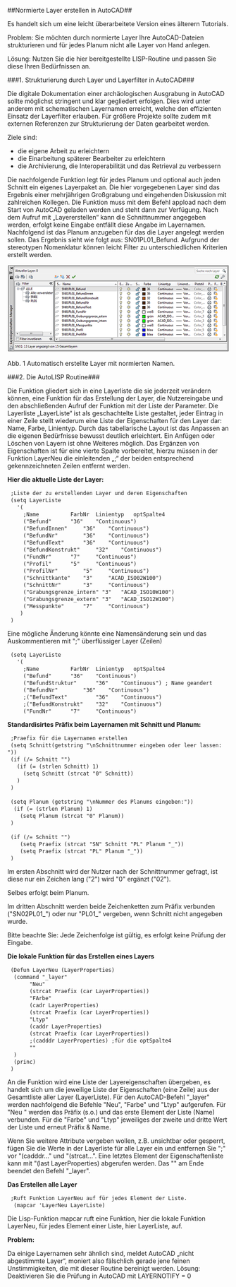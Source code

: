 ##Normierte Layer erstellen in AutoCAD##

Es handelt sich um eine leicht überarbeitete Version eines älterern Tutorials.

Problem: Sie möchten durch normierte Layer Ihre AutoCAD-Dateien strukturieren und für jedes Planum nicht alle Layer von Hand anlegen.

Lösung: Nutzen Sie die hier bereitgestellte LISP-Routine und passen Sie diese Ihren Bedürfnissen an.

###1.	Strukturierung durch Layer und Layerfilter in AutoCAD###

Die digitale Dokumentation einer archäologischen Ausgrabung in AutoCAD sollte möglichst stringent und klar gegliedert erfolgen. Dies wird unter anderem mit schematischen Layernamen erreicht, welche den effizienten Einsatz der Layerfilter erlauben. Für größere Projekte sollte zudem mit externen Referenzen zur Strukturierung der Daten gearbeitet werden. 

Ziele sind:

- die eigene Arbeit zu erleichtern
- die Einarbeitung späterer Bearbeiter zu erleichtern 
- die Archivierung, die Interoperabilität und das Retrieval zu verbessern

Die nachfolgende Funktion legt für jedes Planum und optional auch jeden Schnitt ein eigenes Layerpaket an. Die hier vorgegebenen Layer sind das Ergebnis einer mehrjährigen Großgrabung und eingehenden Diskussion mit zahlreichen Kollegen. Die Funktion muss mit dem Befehl appload nach dem Start von AutoCAD geladen werden und steht dann zur Verfügung. Nach dem Aufruf mit „Layererstellen“ kann die Schnittnummer angegeben werden, erfolgt keine Eingabe entfällt diese Angabe im Layernamen. Nachfolgend ist das Planum anzugeben für das die Layer angelegt werden sollen. Das Ergebnis sieht wie folgt aus: SN01PL01_Befund. Aufgrund der stereotypen Nomenklatur können leicht Filter zu unterschiedlichen Kriterien erstellt werden.
 
![fig. 1: AutoCAD layermager](./images/acad-layermanager.png "Abb. 1 Layermanager")

Abb. 1 Automatisch erstellte Layer mit normierten Namen.

###2.	Die AutoLISP Routine###

Die Funktion gliedert sich in eine Layerliste die sie jederzeit verändern können, eine Funktion für das Erstellung der Layer, die Nutzereingabe und den abschließenden Aufruf der Funktion mit der Liste der Parameter. Die Layerliste „LayerListe“ ist als geschachtelte Liste gestaltet, jeder Eintrag in einer Zeile stellt wiederum eine Liste der Eigenschaften für den Layer dar: Name, Farbe, Linientyp. Durch das tabellarische Layout ist das Anpassen an die eigenen Bedürfnisse bewusst deutlich erleichtert. Ein Anfügen oder Löschen von Layern ist ohne Weiteres möglich. Das Ergänzen von Eigenschaften ist für eine vierte Spalte vorbereitet, hierzu müssen in der Funktion LayerNeu die einleitenden „;“ der beiden entsprechend gekennzeichneten Zeilen entfernt werden. 

**Hier die aktuelle Liste der Layer:**

     ;Liste der zu erstellenden Layer und deren Eigenschaften
     (setq LayerListe
       '(
    	 ;Name			FarbNr	Linientyp	optSpalte4
    	 ("Befund" 		"36" 	"Continuous")
    	 ("BefundInnen"		"36"	"Continuous")
    	 ("BefundNr" 		"36" 	"Continuous")
    	 ("BefundText" 		"36" 	"Continuous")
    	 ("BefundKonstrukt" 	"32" 	"Continuous")
    	 ("FundNr" 		"7" 	"Continuous")
    	 ("Profil" 		"5" 	"Continuous")
    	 ("ProfilNr" 		"5" 	"Continuous")
    	 ("Schnittkante" 	"3" 	"ACAD_ISO02W100")
    	 ("SchnittNr" 		"3" 	"Continuous")
    	 ("Grabungsgrenze_intern" "3" 	"ACAD_ISO10W100")
    	 ("Grabungsgrenze_extern" "3" 	"ACAD_ISO12W100")
    	 ("Messpunkte" 		"7" 	"Continuous")
    	)
     )

Eine mögliche Änderung könnte eine Namensänderung sein und das Auskommentieren mit ";" überflüssiger Layer (Zeilen)

     (setq LayerListe
       '(
    	 ;Name			FarbNr	Linientyp	optSpalte4
    	 ("Befund" 		"36" 	"Continuous")
    	 ("BefundStruktur"		"36"	"Continuous") ; Name geandert
    	 ("BefundNr" 		"36" 	"Continuous")
    	 ;("BefundText" 		"36" 	"Continuous")
    	 ;("BefundKonstrukt" 	"32" 	"Continuous")
    	 ("FundNr" 		"7" 	"Continuous")

**Standardisirtes Präfix beim Layernamen mit Schnitt und Planum:** 

     ;Praefix für die Layernamen erstellen
     (setq Schnitt(getstring "\nSchnittnummer eingeben oder leer lassen: "))
     (if (/= Schnitt "")
       (if (= (strlen Schnitt) 1)
         (setq Schnitt (strcat "0" Schnitt))
       )
     )
      
     (setq Planum (getstring "\nNummer des Planums eingeben:"))
      (if (= (strlen Planum) 1)
        (setq Planum (strcat "0" Planum))
     )
      
     (if (/= Schnitt "")
        (setq Praefix (strcat "SN" Schnitt "PL" Planum "_"))
        (setq Praefix (strcat "PL" Planum "_"))
     )

Im ersten Abschnitt wird der Nutzer nach der Schnittnummer gefragt, ist diese nur ein Zeichen lang ("2") wird "0" ergänzt ("02").

Selbes erfolgt beim Planum.

Im dritten Abschnitt werden beide Zeichenketten zum Präfix verbunden ("SN02PL01_") oder nur "PL01_" vergeben, wenn Schnitt nicht angegeben wurde.

Bitte beachte Sie: Jede Zeichenfolge ist gültig, es erfolgt keine Prüfung der Eingabe.

**Die lokale Funktion für das Erstellen eines Layers**

     (Defun LayerNeu (LayerProperties)
      (command "_layer"
    	   "Neu"
    	   (strcat Praefix (car LayerProperties))
    	   "FArbe"
    	   (cadr LayerProperties)
    	   (strcat Praefix (car LayerProperties))
    	   "Ltyp"
    	   (caddr LayerProperties)
    	   (strcat Praefix (car LayerProperties))
    	   ;(cadddr LayerProperties) ;für die optSpalte4
    	   ""
      )
      (princ)
     )

An die Funktion wird eine Liste der Layereigenschaften übergeben, es handelt sich um die jeweilige Liste der Eigenschaften (eine Zeile) aus der Gesamtliste aller Layer (LayerListe). Für den AutoCAD-Befehl "_layer" werden nachfolgend die Befehle "Neu", "Farbe" und "Ltyp" aufgerufen. Für "Neu " werden das Präfix (s.o.) und das erste Element der Liste (Name) verbunden. Für die "Farbe" und "Ltyp" jeweiliges der zweite und dritte Wert der Liste und erneut Präfix & Name.

Wenn Sie weitere Attribute vergeben wollen, z.B. unsichtbar oder gesperrt, fügen Sie die Werte in der Layerliste für alle Layer ein und entfernen Sie ";" vor "(cadddr..." und "(strcat...". Eine letztes Element der Eigenschaftenliste kann mit "(last LayerProperties) abgerufen werden.
Das "" am Ende beendet den Befehl "_layer".

**Das Erstellen alle Layer**

     ;Ruft Funktion LayerNeu auf für jedes Element der Liste.
      (mapcar 'LayerNeu LayerListe)

Die Lisp-Funktion mapcar ruft eine Funktion, hier die lokale Funktion LayerNeu, für jedes Element einer Liste, hier LayerListe, auf. 

**Problem:**

Da einige Layernamen sehr ähnlich sind, meldet AutoCAD „nicht abgestimmte Layer“, moniert also fälschlich gerade jene feinen Unstimmigkeiten, die mit dieser Routine bereinigt werden. 
Lösung: Deaktivieren Sie die Prüfung in AutoCAD mit LAYERNOTIFY = 0 
